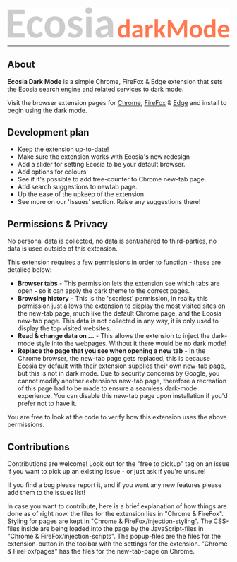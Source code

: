 <img src="Chrome & FireFox\images\EcosiaDarkMode.png">
<hr>


## **About**

**Ecosia Dark Mode** is a simple Chrome, FireFox & Edge extension that sets the Ecosia search engine and related services to dark mode.

Visit the browser extension pages for [<u>Chrome</u>](https://chrome.google.com/webstore/detail/ecosia-dark-mode/hfpbjnmjofmfpnkcmdnkgndahgpjhpih), [<u>FireFox</u>](https://addons.mozilla.org/en-GB/firefox/addon/ecosia-dark-theme/) & [<u>Edge</u>](https://microsoftedge.microsoft.com/addons/detail/ecosia-dark-mode/bcegabpbpglfkoelpjgdoofgfgmicjdk) and install to begin using the dark mode.


## **Development plan**

<ul>
	<li>Keep the extension up-to-date!</li>
	<li>Make sure the extension works with Ecosia's new redesign</li>
	<li>Add a slider for setting Ecosia to be your default browser.</li>
	<li>Add options for colours</li>
	<li>See if it's possible to add tree-counter to Chrome new-tab page.</li>
	<li>Add search suggestions to newtab page.</li>
	<li>Up the ease of the upkeep of the extension</li>
	<li>See more on our 'Issues' section. Raise any suggestions there!</li>
</ul>


## **Permissions & Privacy**

No personal data is collected, no data is sent/shared to third-parties, no data is used outside of this extension.

This extension requires a few permissions in order to function - these are detailed below:

<ul>
	<li><b>Browser tabs</b> - This permission lets the extension see which tabs are open - so it can apply the dark theme to the correct pages.</li>
	<li><b>Browsing history</b> - This is the 'scariest' permission, in reality this permission just allows the extension to display the most visited sites on the new-tab page, much like the default Chrome page, and the Ecosia new-tab page. This data is not collected in any way, it is only used to display the top visited websites.</li>
	<li><b>Read & change data on ...</b> - This allows the extension to inject the dark-mode style into the webpages. Without it there would be no dark mode!</li>
	<li><b>Replace the page that you see when opening a new tab</b> - In the Chrome browser, the new-tab page gets replaced, this is because Ecosia by default with their extension supplies their own new-tab page, but this is not in dark mode. Due to security concerns by Google, you cannot modify another extensions new-tab page, therefore a recreation of this page had to be made to ensure a seamless dark-mode experience. You can disable this new-tab page upon installation if you'd prefer not to have it.</li>
</ul>

You are free to look at the code to verify how this extension uses the above permissions.


## **Contributions**

Contributions are welcome! Look out for the "free to pickup" tag on an issue if you want to pick up an existing issue - or just ask if you're unsure!

If you find a bug please report it, and if you want any new features please add them to the issues list!

In case you want to contribute, here is a brief explanation of how things are done as of right now. the files for the extension lies in "Chrome & FireFox". Styling for pages are kept in "Chrome & FireFox/injection-styling". The CSS-files inside are being loaded into the page by the JavaScript-files in "Chrome & FireFox/injection-scripts". The popup-files are the files for the extension-button in the toolbar with the settings for the extension. "Chrome & FireFox/pages" has the files for the new-tab-page on Chrome. 